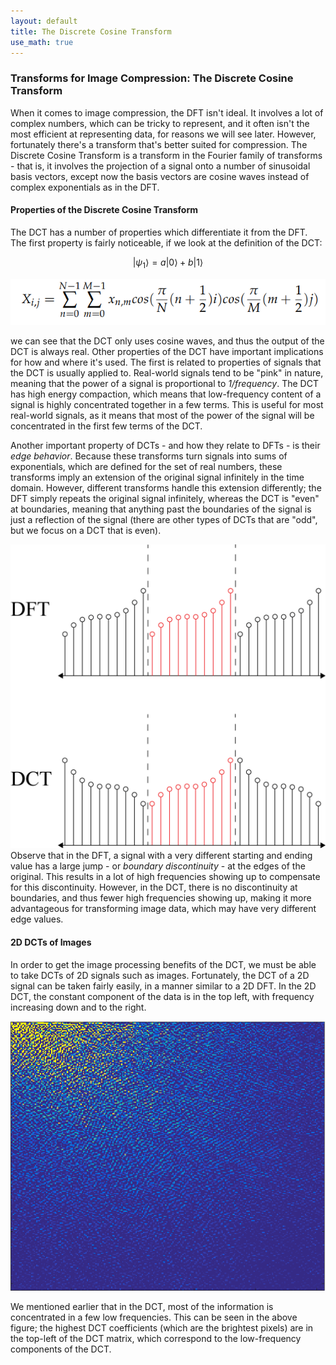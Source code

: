 ```yaml
---
layout: default
title: The Discrete Cosine Transform
use_math: true
---
```


### Transforms for Image Compression: The Discrete Cosine Transform

When it comes to image compression, the DFT isn't ideal. It involves a lot of complex numbers, which can be tricky to represent, and it often isn't the most efficient at representing data, for reasons we will see later. However, fortunately there's a transform that's better suited for compression. The Discrete Cosine Transform is a transform in the Fourier family of transforms - that is, it involves the projection of a signal onto a number of sinusoidal basis vectors, except now the basis vectors are cosine waves instead of complex exponentials as in the DFT.  

#### Properties of the Discrete Cosine Transform

The DCT has a number of properties which differentiate it from the DFT. The first property is fairly noticeable, if we look at the definition of the DCT:

$$
   |\psi_1\rangle = a|0\rangle + b|1\rangle
$$

![The definition of the DCT.](dct.png)

we can see that the DCT only uses cosine waves, and thus the output of the DCT is always real. Other properties of the DCT have important implications for how and where it's used. The first is related to properties of signals that the DCT is usually applied to. Real-world signals tend to be "pink" in nature, meaning that the power of a signal is proportional to *1/frequency*. The DCT has high energy compaction, which means that low-frequency content of a signal is highly concentrated together in a few terms. This is useful for most real-world signals, as it means that most of the power of the signal will be concentrated in the first few terms of the DCT.

Another important property of DCTs - and how they relate to DFTs - is their *edge behavior*. Because these transforms turn signals into sums of exponentials, which are defined for the set of real numbers, these transforms imply an extension of the original signal infinitely in the time domain. However, different transforms handle this extension differently; the DFT simply repeats the original signal infinitely, whereas the DCT is "even" at boundaries, meaning that anything past the boundaries of the signal is just a reflection of the signal (there are other types of DCTs that are "odd", but we focus on a DCT that is even).

![The edge behavior of the DCT.](FourierSample.png)
Observe that in the DFT, a signal with a very different starting and ending value has a large jump - or *boundary discontinuity* - at the edges of the original. This results in a lot of high frequencies showing up to compensate for this discontinuity. However, in the DCT, there is no discontinuity at boundaries, and thus fewer high frequencies showing up, making it more advantageous for transforming image data, which may have very different edge values.

#### 2D DCTs of Images

In order to get the image processing benefits of the DCT, we must be able to take DCTs of 2D signals such as images. Fortunately, the DCT of a 2D signal can be taken fairly easily, in a manner similar to a 2D DFT. In the 2D DCT, the constant component of the data is in the top left, with frequency increasing down and to the right.

![The DCT of an image.](dct_img.PNG)

We mentioned earlier that in the DCT, most of the information is concentrated in a few low frequencies. This can be seen in the above figure; the highest DCT coefficients (which are the brightest pixels) are in the top-left of the DCT matrix, which correspond to the low-frequency components of the DCT.
